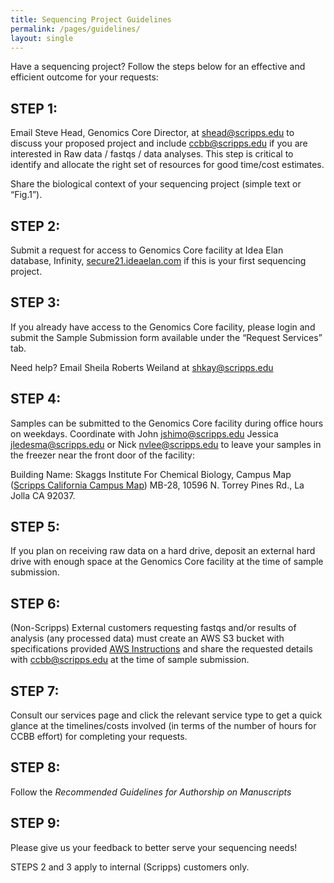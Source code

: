 ```yaml
---
title: Sequencing Project Guidelines
permalink: /pages/guidelines/
layout: single
---
```


Have a sequencing project? Follow the steps below for an effective and efficient outcome for your requests:

## STEP 1: 

Email Steve Head, Genomics Core Director, at [shead@scripps.edu](mailto:shead@scripps.edu) to discuss your proposed project and include [ccbb@scripps.edu](mailto:ccbb@scripps.edu) if you are interested in Raw data / fastqs / data analyses. This step is critical to identify and allocate the right set of resources for good time/cost estimates.

Share the biological context of your sequencing project (simple text or “Fig.1”).

## STEP 2: 

Submit a request for access to Genomics Core facility at Idea Elan database, Infinity, [secure21.ideaelan.com](https://secure21.ideaelan.com/secure/public/applogin.aspx) if this is your first sequencing project.

## STEP 3: 

If you already have access to the Genomics Core facility, please login and submit the Sample Submission form available under the “Request Services” tab. 

Need help? Email Sheila Roberts Weiland at [shkay@scripps.edu](mailto:shkay@scripps.edu)

## STEP 4:

Samples can be submitted to the Genomics Core facility during office hours on weekdays. Coordinate with John [jshimo@scripps.edu](mailto:jshimo@scripps.edu) Jessica [jledesma@scripps.edu](mailto:jledesma@scripps.edu) or Nick [nvlee@scripps.edu](mailto:nvlee@scripps.edu) to leave your samples in the freezer near the front door of the facility:

Building Name: Skaggs Institute For Chemical Biology, Campus Map
(<a href="https://www.scripps.edu/_files/pdfs/footer/contact/scripps-california-campus-map.pdf">Scripps
California Campus Map</a>) MB-28, 10596 N. Torrey Pines Rd., La Jolla CA
92037.

## STEP 5:

If you plan on receiving raw data on a hard drive, deposit an external hard drive with enough space at the Genomics Core facility at the time of sample submission.

## STEP 6: 

(Non-Scripps) External customers requesting fastqs and/or results of analysis (any processed data) must create an AWS S3 bucket with specifications provided [AWS Instructions](aws_data_dispatch.md) and share the requested details with [ccbb@scripps.edu](mailto:ccbb@scripps.edu) at the time of sample submission.

## STEP 7: 

Consult our services page and click the relevant service type to get a quick glance at the timelines/costs involved (in terms of the number of hours for CCBB effort) for completing your requests. 

## STEP 8: 

Follow the *Recommended Guidelines for Authorship on Manuscripts*

## STEP 9: 

Please give us your feedback to better serve your sequencing needs!

STEPS 2 and 3 apply to internal (Scripps) customers only.
